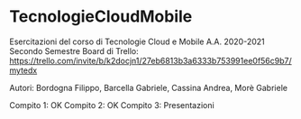 # TecnologieCloudMobile
Esercitazioni del corso di Tecnologie Cloud e Mobile A.A. 2020-2021 Secondo Semestre
Board di Trello: https://trello.com/invite/b/k2docjn1/27eb6813b3a6333b753991ee0f56c9b7/mytedx

Autori: Bordogna Filippo, Barcella Gabriele, Cassina Andrea, Morè Gabriele

Compito 1: OK
Compito 2: OK
Compito 3: Presentazioni
